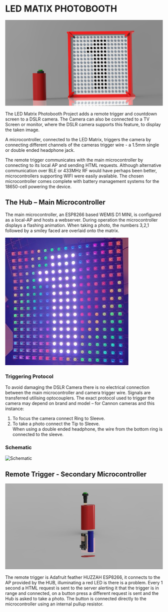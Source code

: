 # LED MATIX PHOTOBOOTH
![Image of Assembly](/Images/ASM1.jpg)

The LED Matrix Photobooth Project adds a remote trigger and countdown screen to a DSLR camera. The Camera can also be connected to a TV Screen or monitor, where the DSLR camera supports this feature, to display the taken image.

A microcontroller, connected to the LED Matrix, triggers the camera by connecting different channels of the cameras trigger wire - a 1.5mm single or double ended headphone jack. 

The remote trigger communicates with the main microcontroller by connecting to its local AP and sending HTML requests. Although alternative communication over BLE or 433MHz RF would have perhaps been better, microcontrollers supporting WIFI were easily available. The chosen microcontroller comes complete with battery management systems for the 18650-cell powering the device.

## The Hub – Main Microcontroller
The main microcontroller, an ESP8266 based WEMIS D1 MINI, is configured as a local-AP and hosts a webserver.
During operation the microcontroller displays a flashing animation. When taking a photo, the numbers 3,2,1 followed by a smiley faced are overlaid onto the matrix.

![ExampleNumber](/Images/ExampleNumber.jpg)

###  Triggering Protocol
To avoid damaging the DSLR Camera there is no electrical connection between the main microcontroller and camera trigger wire. Signals are transferred utilising optocouplers.
The exact protocol used to trigger the camera may depend on brand and model – for Cannon cameras and this instance:
1.	To focus the camera connect Ring to Sleeve.
2.	To take a photo connect the Tip to Sleeve.  
When using a double ended headphone, the wire from the bottom ring is connected to the sleeve.

### Schematic
![Schematic](/Images/MatrixSch.jpg)

## Remote Trigger - Secondary Microcontroller
![Schematic](/Images/Trigger2.jpg)

The remote trigger is Adafruit feather HUZZAH ESP8266, it connects to the AP provided by the HUB, illuminating a red LED is there is a problem. Every 1 second a HTML request is sent to the server alerting it that the trigger is in range and connected, on a button press a different request is sent and the Hub is asked to take a photo. 
The button is connected directly to the microcontroller using an internal pullup resistor. 

 
